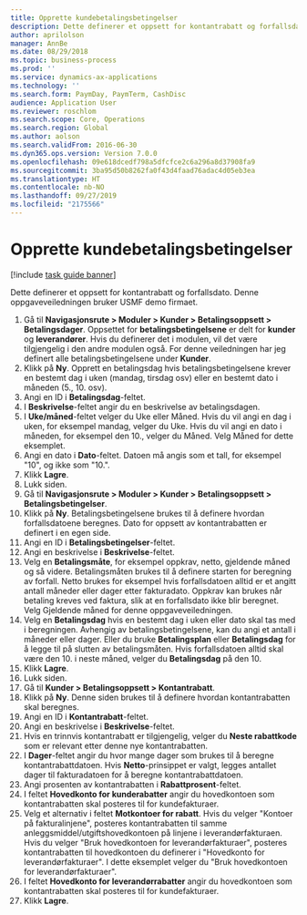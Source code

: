 ```yaml
---
title: Opprette kundebetalingsbetingelser
description: Dette definerer et oppsett for kontantrabatt og forfallsdato.
author: aprilolson
manager: AnnBe
ms.date: 08/29/2018
ms.topic: business-process
ms.prod: ''
ms.service: dynamics-ax-applications
ms.technology: ''
ms.search.form: PaymDay, PaymTerm, CashDisc
audience: Application User
ms.reviewer: roschlom
ms.search.scope: Core, Operations
ms.search.region: Global
ms.author: aolson
ms.search.validFrom: 2016-06-30
ms.dyn365.ops.version: Version 7.0.0
ms.openlocfilehash: 09e618dcedf798a5dfcfce2c6a296a8d37908fa9
ms.sourcegitcommit: 3ba95d50b8262fa0f43d4faad76adac4d05eb3ea
ms.translationtype: HT
ms.contentlocale: nb-NO
ms.lasthandoff: 09/27/2019
ms.locfileid: "2175566"
---
```

# <a name="establish-customer-payment-terms"></a>Opprette kundebetalingsbetingelser

[!include [task guide banner](../../includes/task-guide-banner.md)]

Dette definerer et oppsett for kontantrabatt og forfallsdato. Denne oppgaveveiledningen bruker USMF demo firmaet.

1. Gå til **Navigasjonsrute > Moduler > Kunder > Betalingsoppsett > Betalingsdager**. Oppsettet for **betalingsbetingelsene** er delt for **kunder** og **leverandører**. Hvis du definerer det i modulen, vil det være tilgjengelig i den andre modulen også. For denne veiledningen har jeg definert alle betalingsbetingelsene under **Kunder**.
2. Klikk på **Ny**. Opprett en betalingsdag hvis betalingsbetingelsene krever en bestemt dag i uken (mandag, tirsdag osv) eller en bestemt dato i måneden (5., 10. osv). 
3. Angi en ID i **Betalingsdag**-feltet.
4. I **Beskrivelse**-feltet angir du en beskrivelse av betalingsdagen.
5. I **Uke/måned**-feltet velger du Uke eller Måned. Hvis du vil angi en dag i uken, for eksempel mandag, velger du Uke. Hvis du vil angi en dato i måneden, for eksempel den 10., velger du Måned. Velg Måned for dette eksemplet. 
6. Angi en dato i **Dato**-feltet. Datoen må angis som et tall, for eksempel "10", og ikke som "10.". 
7. Klikk **Lagre**.
8. Lukk siden.
9. Gå til **Navigasjonsrute > Moduler > Kunder > Betalingsoppsett > Betalingsbetingelser**.
10. Klikk på **Ny**. Betalingsbetingelsene brukes til å definere hvordan forfallsdatoene beregnes. Dato for oppsett av kontantrabatten er definert i en egen side. 
11. Angi en ID i **Betalingsbetingelser**-feltet.
12. Angi en beskrivelse i **Beskrivelse**-feltet.
13. Velg en **Betalingsmåte**, for eksempel oppkrav, netto, gjeldende måned og så videre. Betalingsmåten brukes til å definere starten for beregning av forfall. Netto brukes for eksempel hvis forfallsdatoen alltid er et angitt antall måneder eller dager etter fakturadato. Oppkrav kan brukes når betaling kreves ved faktura, slik at en forfallsdato ikke blir beregnet. Velg Gjeldende måned for denne oppgaveveiledningen.  
14. Velg en **Betalingsdag** hvis en bestemt dag i uken eller dato skal tas med i beregningen. Avhengig av betalingsbetingelsene, kan du angi et antall i måneder eller dager. Eller du bruke **Betalingsplan** eller **Betalingsdag** for å legge til på slutten av betalingsmåten. Hvis forfallsdatoen alltid skal være den 10. i neste måned, velger du **Betalingsdag** på den 10. 
15. Klikk **Lagre**.
16. Lukk siden.
17. Gå til **Kunder > Betalingsoppsett > Kontantrabatt**.
18. Klikk på **Ny**. Denne siden brukes til å definere hvordan kontantrabatten skal beregnes. 
19. Angi en ID i **Kontantrabatt**-feltet.
20. Angi en beskrivelse i **Beskrivelse**-feltet.
21. Hvis en trinnvis kontantrabatt er tilgjengelig, velger du **Neste rabattkode** som er relevant etter denne nye kontantrabatten.
22. I **Dager**-feltet angir du hvor mange dager som brukes til å beregne kontantrabattdatoen. Hvis **Netto**-prinsippet er valgt, legges antallet dager til fakturadatoen for å beregne kontantrabattdatoen.  
23. Angi prosenten av kontantrabatten i **Rabattprosent**-feltet.
24. I feltet **Hovedkonto for kunderabatter** angir du hovedkontoen som kontantrabatten skal posteres til for kundefakturaer.
25. Velg et alternativ i feltet **Motkontoer for rabatt**. Hvis du velger "Kontoer på fakturalinjene", posteres kontantrabatten til samme anleggsmiddel/utgiftshovedkontoen på linjene i leverandørfakturaen. Hvis du velger "Bruk hovedkontoen for leverandørfakturaer", posteres kontantrabatten til hovedkontoen du definerer i "Hovedkonto for leverandørfakturaer". I dette eksemplet velger du "Bruk hovedkontoen for leverandørfakturaer". 
26. I feltet **Hovedkonto for leverandørrabatter** angir du hovedkontoen som kontantrabatten skal posteres til for kundefakturaer.
27. Klikk **Lagre**.

